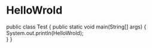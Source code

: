 # HelloWrold
public class Test {
    public static void main(String[] args) {
        System.out.println(HelloWrold);  
    }
}
